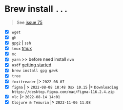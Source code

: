 # Brew install `...`

> See [issue 75](https://github.com/vovs03/desertos/issues/75)

- [x] `wget`
- [x] `gh`
- [x] `gpg2` | `ssh`
- [x] `tmux` [tmux](https://jeongwhanchoi.medium.com/install-tmux-on-osx-and-basics-commands-for-beginners-be22520fd95e)
- [x] `mc`
- [x] `yarn` >> before need install `nvm`
- [x] `asdf` [getting started](https://asdf-vm.com/guide/getting-started.html)
- [x] `brew install gpg gawk`
- [x] `tree`
- [x] `foxitreader` |> `2022-08-07`
- [x] `figma` | > `2022-08-08 18:48 Osx 10.15` |> `Downloading https://desktop.figma.com/mac/Figma-116.2.4.zip`
- [x] `vlc` |> `2022-08-14 14:01`
- [x] `Clojure & Temurin` |> `2023-11-06 11:08`

